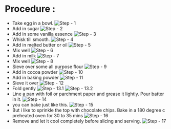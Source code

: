 # Procedure : 
  - Take egg in a bowl. ![Step - 1](https://i1.wp.com/www.yummytummyaarthi.com/wp-content/uploads/2017/09/IMG_8105.jpg?w=500&ssl=1)
  - Add in sugar ![Step - 2](https://i0.wp.com/www.yummytummyaarthi.com/wp-content/uploads/2017/09/IMG_8106.jpg?w=500&ssl=1)
  - Add in some vanilla essence ![Step - 3](https://i1.wp.com/www.yummytummyaarthi.com/wp-content/uploads/2017/09/IMG_8107.jpg?w=500&ssl=1)
  - Whisk till smooth. ![Step - 4](https://i2.wp.com/www.yummytummyaarthi.com/wp-content/uploads/2017/09/IMG_8108.jpg?w=500&ssl=1)
  - Add in melted butter or oil ![Step - 5](https://i1.wp.com/www.yummytummyaarthi.com/wp-content/uploads/2017/09/IMG_8109.jpg?w=500&ssl=1)
  - Mix well ![Step - 6](https://i1.wp.com/www.yummytummyaarthi.com/wp-content/uploads/2017/09/IMG_8110.jpg?w=500&ssl=1)
  - Add in milk ![Step - 7](https://i2.wp.com/www.yummytummyaarthi.com/wp-content/uploads/2017/09/IMG_8111.jpg?w=500&ssl=1)
  - Mix well ![Step - 8](https://i1.wp.com/www.yummytummyaarthi.com/wp-content/uploads/2017/09/IMG_8112.jpg?w=500&ssl=1)
  - Sieve over some all purpose flour ![Step - 9](https://i2.wp.com/www.yummytummyaarthi.com/wp-content/uploads/2017/09/IMG_8114.jpg?w=500&ssl=1)
  - Add in cocoa powder ![Step - 10](https://i0.wp.com/www.yummytummyaarthi.com/wp-content/uploads/2017/09/IMG_8115.jpg?w=500&ssl=1)
  - Add in baking powder ![Step - 11](https://i0.wp.com/www.yummytummyaarthi.com/wp-content/uploads/2017/09/IMG_8116.jpg?w=500&ssl=1)
  - Sieve it over ![Step - 12](https://i1.wp.com/www.yummytummyaarthi.com/wp-content/uploads/2017/09/IMG_8118.jpg?w=500&ssl=1)
  - Fold gently ![Step - 13.1](https://i1.wp.com/www.yummytummyaarthi.com/wp-content/uploads/2017/09/IMG_8119.jpg?w=500&ssl=1)
  ![Step - 13.2](https://i1.wp.com/www.yummytummyaarthi.com/wp-content/uploads/2017/09/IMG_8120.jpg?w=500&ssl=1)
  - Line a pan with foil or parchment paper and grease it lightly. Pour batter in it. ![Step - 14](https://i2.wp.com/www.yummytummyaarthi.com/wp-content/uploads/2017/09/IMG_8122.jpg?w=500&ssl=1)
  -  you can bake just like this. ![Step - 15](https://i0.wp.com/www.yummytummyaarthi.com/wp-content/uploads/2017/09/IMG_8123.jpg?w=500&ssl=1)
  - But i like to sprinkle the top with chocolate chips. Bake in a 180 degree c preheated oven for 30 to 35 mins ![Step - 16](https://i0.wp.com/www.yummytummyaarthi.com/wp-content/uploads/2017/09/IMG_8124.jpg?w=500&ssl=1)
  - Remove and let it cool completely before slicing and serving. ![Step - 17](https://rb.gy/6ghwhd)
